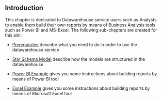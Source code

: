 ## Introduction

This chapter is dedicated to Datawarehouse service users such as Analysts to enable them build their own reports by means of Business Analysis tools such as Power BI and MS-Excel.
The following sub-chapters are created for this aim:

- [Prerequisites](https://github.com/ploetz-zeller/symbio-documentation/docs/power-users/datawarehouse/prerequisites.md) describe what you need to do in order to use the datawarehouse service

- [Star Schema Model](https://github.com/ploetz-zeller/symbio-documentation/docs/power-users/datawarehouse/star-schema-model.md) describe how the models are structured in the datawarehouse

- [Power BI Example](https://github.com/ploetz-zeller/symbio-documentation/docs/power-users/datawarehouse/power-bi-example.md) gives you some instructions about building reports by means of Power BI tool

- [Excel Example](https://github.com/ploetz-zeller/symbio-documentation/docs/power-users/datawarehouse/excel-example.md) gives you some instructions about building reports by means of Microsoft Excel tool
